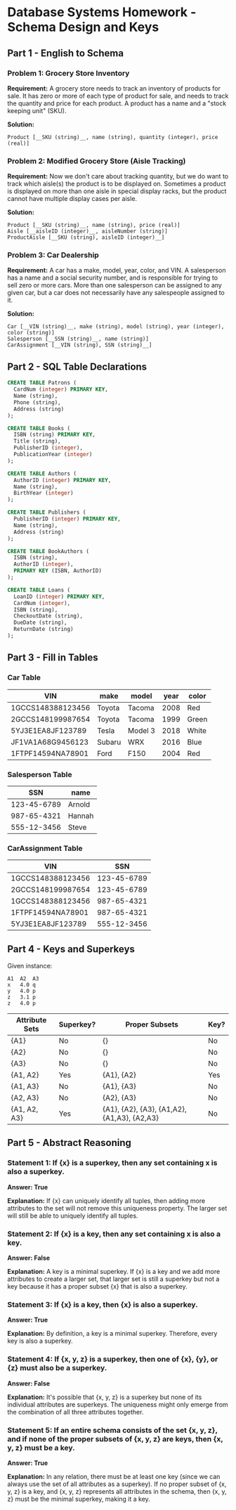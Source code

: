 # Database Systems Homework - Schema Design and Keys

## Part 1 - English to Schema

### Problem 1: Grocery Store Inventory
**Requirement:** A grocery store needs to track an inventory of products for sale. It has zero or more of each type of product for sale, and needs to track the quantity and price for each product. A product has a name and a "stock keeping unit" (SKU).

**Solution:**
```
Product [__SKU (string)__, name (string), quantity (integer), price (real)]
```

### Problem 2: Modified Grocery Store (Aisle Tracking)
**Requirement:** Now we don't care about tracking quantity, but we do want to track which aisle(s) the product is to be displayed on. Sometimes a product is displayed on more than one aisle in special display racks, but the product cannot have multiple display cases per aisle.

**Solution:**
```
Product [__SKU (string)__, name (string), price (real)]
Aisle [__aisleID (integer)__, aisleNumber (string)]
ProductAisle [__SKU (string), aisleID (integer)__]
```

### Problem 3: Car Dealership
**Requirement:** A car has a make, model, year, color, and VIN. A salesperson has a name and a social security number, and is responsible for trying to sell zero or more cars. More than one salesperson can be assigned to any given car, but a car does not necessarily have any salespeople assigned to it.

**Solution:**
```
Car [__VIN (string)__, make (string), model (string), year (integer), color (string)]
Salesperson [__SSN (string)__, name (string)]
CarAssignment [__VIN (string), SSN (string)__]
```

## Part 2 - SQL Table Declarations

```sql
CREATE TABLE Patrons (
  CardNum (integer) PRIMARY KEY,
  Name (string),
  Phone (string),
  Address (string)
);

CREATE TABLE Books (
  ISBN (string) PRIMARY KEY,
  Title (string),
  PublisherID (integer),
  PublicationYear (integer)
);

CREATE TABLE Authors (
  AuthorID (integer) PRIMARY KEY,
  Name (string),
  BirthYear (integer)
);

CREATE TABLE Publishers (
  PublisherID (integer) PRIMARY KEY,
  Name (string),
  Address (string)
);

CREATE TABLE BookAuthors (
  ISBN (string),
  AuthorID (integer),
  PRIMARY KEY (ISBN, AuthorID)
);

CREATE TABLE Loans (
  LoanID (integer) PRIMARY KEY,
  CardNum (integer),
  ISBN (string),
  CheckoutDate (string),
  DueDate (string),
  ReturnDate (string)
);
```

## Part 3 - Fill in Tables

### Car Table
| VIN | make | model | year | color |
|-----|------|-------|------|-------|
| 1GCCS148388123456 | Toyota | Tacoma | 2008 | Red |
| 2GCCS148199987654 | Toyota | Tacoma | 1999 | Green |
| 5YJ3E1EA8JF123789 | Tesla | Model 3 | 2018 | White |
| JF1VA1A68G9456123 | Subaru | WRX | 2016 | Blue |
| 1FTPF14594NA78901 | Ford | F150 | 2004 | Red |

### Salesperson Table
| SSN | name |
|-----|------|
| 123-45-6789 | Arnold |
| 987-65-4321 | Hannah |
| 555-12-3456 | Steve |

### CarAssignment Table
| VIN | SSN |
|-----|-----|
| 1GCCS148388123456 | 123-45-6789 |
| 2GCCS148199987654 | 123-45-6789 |
| 1GCCS148388123456 | 987-65-4321 |
| 1FTPF14594NA78901 | 987-65-4321 |
| 5YJ3E1EA8JF123789 | 555-12-3456 |

## Part 4 - Keys and Superkeys

Given instance:
```
A1  A2  A3
x   4.0 q
y   4.0 p
z   3.1 p
z   4.0 p
```

| Attribute Sets | Superkey? | Proper Subsets | Key? |
|----------------|-----------|----------------|------|
| {A1} | No | {} | No |
| {A2} | No | {} | No |
| {A3} | No | {} | No |
| {A1, A2} | Yes | {A1}, {A2} | Yes |
| {A1, A3} | No | {A1}, {A3} | No |
| {A2, A3} | No | {A2}, {A3} | No |
| {A1, A2, A3} | Yes | {A1}, {A2}, {A3}, {A1,A2}, {A1,A3}, {A2,A3} | No |

## Part 5 - Abstract Reasoning

### Statement 1: If {x} is a superkey, then any set containing x is also a superkey.
**Answer: True**

**Explanation:** If {x} can uniquely identify all tuples, then adding more attributes to the set will not remove this uniqueness property. The larger set will still be able to uniquely identify all tuples.

### Statement 2: If {x} is a key, then any set containing x is also a key.
**Answer: False**

**Explanation:** A key is a minimal superkey. If {x} is a key and we add more attributes to create a larger set, that larger set is still a superkey but not a key because it has a proper subset {x} that is also a superkey.

### Statement 3: If {x} is a key, then {x} is also a superkey.
**Answer: True**

**Explanation:** By definition, a key is a minimal superkey. Therefore, every key is also a superkey.

### Statement 4: If {x, y, z} is a superkey, then one of {x}, {y}, or {z} must also be a superkey.
**Answer: False**

**Explanation:** It's possible that {x, y, z} is a superkey but none of its individual attributes are superkeys. The uniqueness might only emerge from the combination of all three attributes together.

### Statement 5: If an entire schema consists of the set {x, y, z}, and if none of the proper subsets of {x, y, z} are keys, then {x, y, z} must be a key.
**Answer: True**

**Explanation:** In any relation, there must be at least one key (since we can always use the set of all attributes as a superkey). If no proper subset of {x, y, z} is a key, and {x, y, z} represents all attributes in the schema, then {x, y, z} must be the minimal superkey, making it a key.